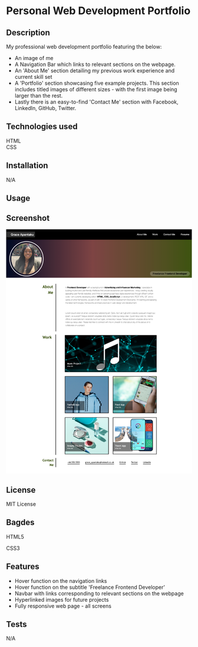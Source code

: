 # Personal Web Development Portfolio

## Description

My professional web development portfolio featuring the below:

- An image of me
- A Navigation Bar which links to relevant sections on the webpage.
- An 'About Me' section detailing my previous work experience and current skill set
- A 'Portfolio' section showcasing five example projects. This section includes titled images of different sizes - with the first image being larger than the rest.
- Lastly there is an easy-to-find 'Contact Me' section with Facebook, LinkedIn, GitHub, Twitter.

## Technologies used

HTML  
CSS

## Installation

N/A

## Usage

## Screenshot

![alt text](./images/1700942780256.png)

## License

MIT License

## Bagdes

HTML5

CSS3

## Features

- Hover function on the navigation links
- Hover function on the subtitle 'Freelance Frontend Developer'
- Navbar with links corresponding to relevant sections on the webpage
- Hyperlinked images for future projects
- Fully responsive web page - all screens

## Tests

N/A

